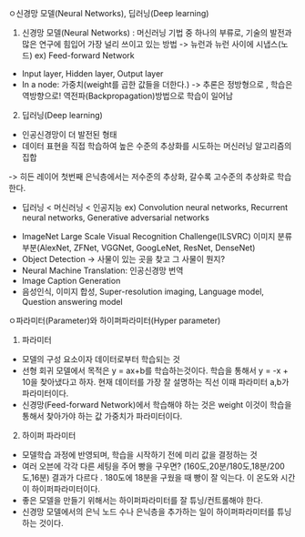 ㅇ신경망 모델(Neural Networks), 딥러닝(Deep learning)

1. 신경망 모델(Neural Networks)
: 머신러닝 기법 중 하나의 부류로,
기술의 발전과 많은 연구에 힘입어 가장 널리 쓰이고 있는 방법
-> 뉴런과 뉴런 사이에 시냅스(노드)
ex) Feed-forward Network
- Input layer, Hidden layer, Output layer
- In a node: 가중치(weight를 곱한 값들을 더한다.)
-> 추론은 정방형으로 , 학습은 역방향으로! 역전파(Backpropagation)방법으로 학습이 일어남

2. 딥러닝(Deep learning)
- 인공신경망이 더 발전된 형태
- 데이터 표현을 직접 학습하여 높은 수준의 추상화를 시도하는 머신러닝 알고리즘의 집합

-> 히든 레이어 첫번째 은닉층에서는 저수준의 추상화, 갈수록 고수준의 추상화로 학습한다.

* 딥러닝 < 머신러닝 < 인공지능
ex) Convolution neural networks, Recurrent neural networks, Generative adversarial networks

- ImageNet Large Scale Visual Recognition Challenge(ILSVRC)
이미지 분류 부분(AlexNet, ZFNet, VGGNet, GoogLeNet, ResNet, DenseNet)
- Object Detection -> 사물이 있는 곳을 찾고 그 사물이 뭔지?
- Neural Machine Translation: 인공신경망 번역
- Image Caption Generation
- 음성인식, 이미지 합성, Super-resolution imaging, Language model, Question answering model

ㅇ파라미터(Parameter)와 하이퍼파라미터(Hyper parameter)
1. 파라미터
- 모델의 구성 요소이자 데이터로부터 학습되는 것
- 선형 회귀 모델에서 목적은 y = ax+b를 학습하는것이다.
학습을 통해서 y = -x + 10을 찾아냈다고 하자. 현재 데이터를 가장 잘 설명하는 직선
이때 파라미터 a,b가 파라미터이다.
- 신경망(Feed-forward Network)에서 학습해야 하는 것은 weight 이것이 학습을 통해서 찾아가야 하는 값
가중치가 파라미터이다.

2. 하이퍼 파라미터
- 모델학습 과정에 반영되며, 학습을 시작하기 전에 미리 값을 결정하는 것
- 여러 오븐에 각각 다른 세팅을 주어 빵을 구우면? (160도,20분/180도,18분/200도,16분)
결과가 다르다 . 180도에 18분을 구웠을 때 빵이 잘 익는다. 이 온도와 시간이 하이퍼파라미터이다.
- 좋은 모델을 만들기 위해서는 하이퍼파라미터를 잘 튜닝/컨트롤해야 한다.
- 신경망 모델에서의 은닉 노드 수나 은닉층을 추가하는 일이 하이퍼파라미터를 튜닝하는 것이다.